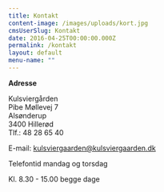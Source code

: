 ```yaml
---
title: Kontakt
content-image: /images/uploads/kort.jpg
cmsUserSlug: Kontakt
date: 2016-04-25T00:00:00.000Z
permalink: /kontakt
layout: default
menu-name: ""
---
```


**Adresse**

Kulsviergården  
Pibe Møllevej 7  
Alsønderup  
3400 Hillerød  
Tlf.: 48 28 65 40

E-mail: kulsviergaarden@kulsviergaarden.dk 

Telefontid mandag og torsdag

Kl. 8.30 - 15.00 begge dage